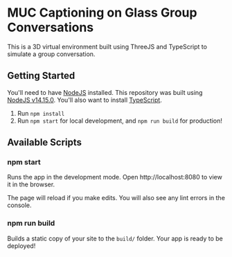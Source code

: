 # MUC Captioning on Glass Group Conversations

This is a 3D virtual environment built using ThreeJS and TypeScript to simulate a group conversation.

## Getting Started

You'll need to have [NodeJS](https://nodejs.org) installed. 
This repository was built using [NodeJS v14.15.0](https://nodejs.org/download/release/latest-v14.x/).
You'll also want to install [TypeScript](https://typescriptlang.org).

1. Run `npm install`
2. Run `npm start` for local development, and `npm run build` for production!



## Available Scripts

### npm start

Runs the app in the development mode.
Open http://localhost:8080 to view it in the browser.

The page will reload if you make edits.
You will also see any lint errors in the console.

### npm run build

Builds a static copy of your site to the `build/` folder.
Your app is ready to be deployed!
